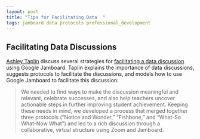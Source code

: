 ```yaml
---
layout: post
title: "Tips for Facilitating Data  "
tags: jamboard data protocols professional_development
---
```




<!--more-->

## Facilitating Data Discussions

[Ashley Taplin](https://twitter.com/AshleyPTaplin) discuss several strategies for [facilitating a data discussion](https://ashleytaplin.com/2021/01/15/facilitating-a-virtual-data-discussion/) using Google Jamboard.  Taplin explains the importance of data discussions, suggests protocols to facilitate the discussions, and models how to use Google Jamboard to facilitate this discussion:

> We needed to find ways to make the discussion meaningful and relevant, celebrate successes, and also help teachers uncover actionable steps in further improving student achievement. Keeping these needs in mind, we developed a process that merged together three protocols (“Notice and Wonder,” “Fishbone,” and “What-So What-Now What”) and led to a rich discussion through a collaborative, virtual structure using Zoom and Jamboard.



